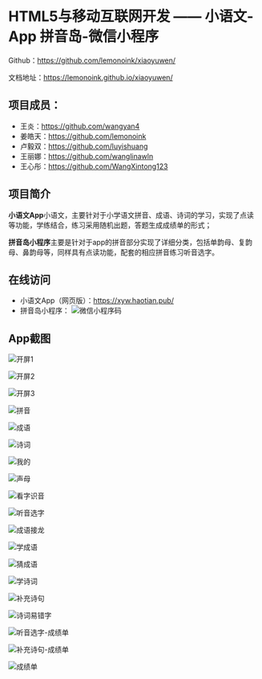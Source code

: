 # HTML5与移动互联网开发 —— 小语文-App 拼音岛-微信小程序

Github：https://github.com/lemonoink/xiaoyuwen/

文档地址：https://lemonoink.github.io/xiaoyuwen/

## 项目成员：

- 王炎：https://github.com/wangyan4
- 姜皓天：https://github.com/lemonoink
- 卢毅双：https://github.com/luyishuang
- 王丽娜：https://github.com/wanglinawln
- 王心彤：https://github.com/WangXintong123

## 项目简介

**小语文App**小语文，主要针对于小学语文拼音、成语、诗词的学习，实现了点读等功能，学练结合，练习采用随机出题，答题生成成绩单的形式；

**拼音岛小程序**主要是针对于app的拼音部分实现了详细分类，包括单韵母、复韵母、鼻韵母等，同样具有点读功能，配套的相应拼音练习听音选字。

## 在线访问

- 小语文App（网页版）：https://xyw.haotian.pub/
- 拼音岛小程序：
  ![微信小程序码](./images/wx.jpg)

## App截图

![开屏1](./images/开屏1.png)

![开屏2](./images/开屏2.png)

![开屏3](./images/开屏3.png)

![拼音](./images/拼音.png)

![成语](./images/成语.png)

![诗词](./images/诗词.png)

![我的](./images/我的.png)

![声母](./images/声母.png)

![看字识音](./images/看字识音.png)

![听音选字](./images/听音选字.png)

![成语接龙](./images/成语接龙.png)

![学成语](./images/学成语.png)

![猜成语](./images/猜成语.png)

![学诗词](./images/学诗词.png)

![补充诗句](./images/补充诗句.png)

![诗词易错字](./images/诗词易错字.png)

![听音选字-成绩单](./images/听音选字-成绩单.png)

![补充诗句-成绩单](./images/补充诗句-成绩单.png)

![成绩单](./images/成绩单.png)

